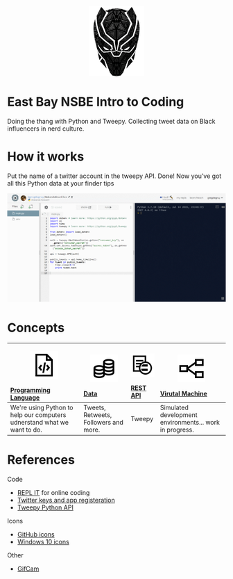 <p align="center"><img src="imgs/md/tchalla.png" width="128"></p>

# East Bay NSBE Intro to Coding
Doing the thang with Python and Tweepy. Collecting tweet data on Black influencers in nerd culture.

# How it works
Put the name of a twitter account in the tweepy API. Done! Now you've got all this Python data at your finder tips

<p align="center"><img src="imgs/md/replit.gif" width="1000"></p>

# Concepts
| <p align="center"><img src="imgs/md/code-file.svg" width="64"></p> [Programming Language](Assets/HoloToolkit/Input/README.md) | <p align="center"><img src="imgs/md/resources.svg" width="64"></p> [Data](Assets/HoloToolkit/Sharing/README.md) | <p align="center"><img src="imgs/md/generics.svg" width="64"></p> [REST API](Assets/HoloToolkit/SpatialMapping/README.md) | <p align="center"><img src="imgs/md/linq.svg" width="64"></p> [Virutal Machine](Assets/HoloToolkit/SpatialUnderstanding/README.md)
| :- | :- | :- | :- |
| We're using Python to help our computers udnerstand what we want to do. | Tweets, Retweets, Followers and more. | Tweepy | Simulated development environments... work in progress. |

# References
Code
  - [REPL IT](https://repl.it/) for online coding
  - [Twitter keys and app registeration](https://apps.twitter.com/)
  - [Tweepy Python API](https://github.com/tweepy/tweepy)

Icons
  - [GitHub icons](https://gist.github.com/rxaviers/7360908)
  - [Windows 10 icons](https://graphicburger.com/200-windows-10-icons/)

Other
  - [GifCam](https://gifcam.en.softonic.com)
